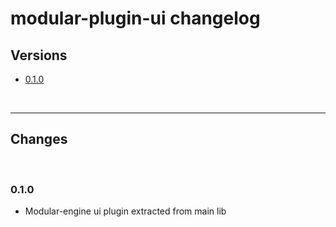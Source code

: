# modular-plugin-ui changelog

## Versions

- [0.1.0](#010)

<br>

---

## Changes


<br>

### 0.1.0

- Modular-engine ui plugin extracted from main lib
